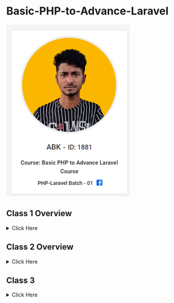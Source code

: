 # Basic-PHP-to-Advance-Laravel
![alt](https://github.com/ABKK2BD/Basic-PHP-to-Advance-Laravel/blob/master/IMAGE/Screenshot_1.png)
## Class 1 Overview
<details> 
   <summary> Click Here </summary>
   1 Github

 * What is Git & Github 

 * Why need Git & Github

 * Git bash Downloads & Installation

* Create an Account on Github

 * Create project Local to Online

* Create Project Online

 * How to fork any github project from another account.

* IDE / Code Editor

* Vs Code Downloads

* Vs Code Editor keyboard shortcuts

* Important Package installation
<details>
<summary>Resorce </summary>
    From the very beginning, we have to know about git & github to showcase our daily practice and work for future use.

And secondly we have to know about vs keyboard shortcuts to save our time in coding, and install essential packages for extra facilities in vs code.


* Git bash Downloads - https://git-scm.com/downloads 

* Create your github account - https://github.com/ 

* Create project Local to Online - https://github.com/rafiswe/Github-Tutorial/blob/master/Create-local-to-online.txt

* Create Project Online - https://github.com/rafiswe/Github-Tutorial/blob/master/Create-online-repository.txt

* Vs Code Downloads - https://code.visualstudio.com/download 

* Vs Code Editor keyboard shortcuts -  https://code.visualstudio.com/shortcuts/keyboard-shortcuts-windows.pdf 

* Important Package installation

* Html snippet

* Html css support

* Intellisense for css class names in html

* Auto close tag

* Auto rename tag

* Beautify

* Bracket pair colorizer

* Php intellisense

* Php namespace resolver

Alignment
    </details>

</details>

## Class 2 Overview
<details> 
    <summary> Click Here </summary>

 *PHP Language.*

- History of php

 - How does php work

- Power of php

 *Environment setup, Code Structure & Run Code*

- Server setup

- Code syntax & run code 

- How to write Php code in html.

 *Variable*

- What is Variable?

- Declaration rules of common variables.

- Declaration rules of Constant variables.

- Different between variable & constant.

 *Print Way*

- Concat string, inverted comma.

- echo, Printf, sprintf

 *Different types of Data types*


- Most commonly used scalar (মৌলিক) data types - (String, Integer, float, Boolean)

- Compound (যৌগিক) data types - (Array, Object)

- Null, Resource
</details>

## Class 3

<details> 

<summary> Click Here </summary>

* Operators and its types in php

Arithmetic (গাণিতিক অপারেটর) 

 + ,  - ,  * ,  / ,  % (Modulus),  ** (Exponentiation)


 Operator 1|Name|Example|Result
--------------|-------|-----------|-------|
Row element| Row element| Row element

</details>